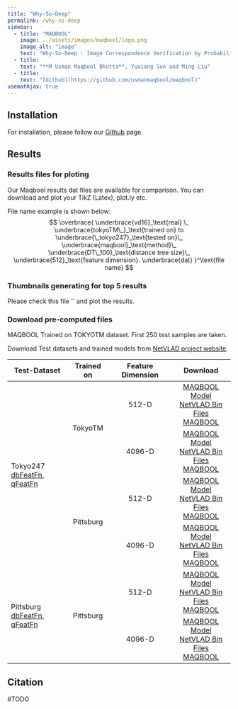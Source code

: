 ```yaml
---
title: "Why-So-Deep"
permalink: /why-so-deep
sidebar:
  - title: "MAQBOOL"
    image: ../assets/images/maqbool/logo.png
    image_alt: "image"
    text: "Why-So-Deep : Image Correspondence Verification by Probabilistic Spatial Landmarks Elevation for Visual Place Recognition"
  - title: 
    text: "**M Usman Maqbool Bhutta**, Yuxiang Sun and Ming Liu" 
  - title: 
    text: "[Github](https://github.com/usmanmaqbool/maqbool)"
usemathjax: true
---
```



## Installation

For installation, please follow our [Github](https://github.com/usmanmaqbool/maqbool) page.
## Results

### Results files for ploting

Our Maqbool results dat files are available for comparison. You can download and plot your TikZ (Latex), plot.ly etc.

File name example is shown below:
$$
\overbrace{
    \underbrace{vd16}_\text{real} \_
    \underbrace{tokyoTM\_}_\text{trained on} to
    \underbrace{\_tokyo247}_\text{tested on}\_
    \underbrace{maqbool}_\text{method}\_
    \underbrace{DT\_100}_\text{distance tree size}\_
    \underbrace{512}_\text{feature dimension}.
    \underbrace{dat}
   }^\text{file name}
$$



### Thumbnails generating for top 5 results

Please check this file '' and plot the results.
### Download pre-computed files

MAQBOOL Trained on TOKYOTM dataset. First 250 test samples are taken.

Download Test datasets and trained models from [NetVLAD project website](https://www.di.ens.fr/willow/research/netvlad/).


<table>
    <thead>
        <tr>
            <th>Test-Dataset</th>
            <th class="text-center">Trained on</th>
            <th class="text-center">Feature Dimension</th>
            <th class="text-center">Download</th>
        </tr>
    </thead>
    <tbody>
        <tr>
            <td rowspan=4>Tokyo247 <br> <a href="#">dbFeatFn, qFeatFn </a> </td>
            <td rowspan=2 align="center">TokyoTM</td>
            <td align="center">512-D</td>
            <td align="center"><a href="#">MAQBOOL Model</a> <br> <a href="#">NetVLAD Bin Files</a> <br> <a href="#">MAQBOOL</a> </td>
        </tr>
        <tr>
            <td align="center">4096-D</td>
            <td align="center"><a href="#">MAQBOOL Model</a> <br> <a href="#">NetVLAD Bin Files</a> <br> <a href="#">MAQBOOL</a> </td>
        </tr>
        <tr>
            <td rowspan=2 align="center">Pittsburg</td>
            <td align="center"> 512-D</td>
            <td align="center"><a href="#">MAQBOOL Model</a> <br> <a href="#">NetVLAD Bin Files</a> <br> <a href="#">MAQBOOL</a> </td>
        </tr>
        <tr>
            <td align="center">4096-D</td>
            <td align="center"><a href="#">MAQBOOL Model</a> <br> <a href="#">NetVLAD Bin Files</a> <br> <a href="#">MAQBOOL</a> </td>
        </tr>
        <tr>
            <td rowspan=2>Pittsburg <br> <a href="#">dbFeatFn, qFeatFn </a> </td>
            <td rowspan=2 align="center">Pittsburg</td>
            <td align="center" >512-D</td>
            <td align="center"><a href="#">MAQBOOL Model</a> <br> <a href="#">NetVLAD Bin Files</a> <br> <a href="#">MAQBOOL</a> </td>
        </tr>
        <tr>
            <td align="center">4096-D</td>
            <td align="center"><a href="#">MAQBOOL Model</a> <br> <a href="#">NetVLAD Bin Files</a> <br> <a href="#">MAQBOOL</a> </td>
        </tr>
    </tbody>
</table>



## Citation 

#TODO